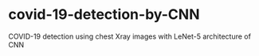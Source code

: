 # covid-19-detection-by-CNN
COVID-19 detection using chest Xray images with LeNet-5 architecture of CNN
